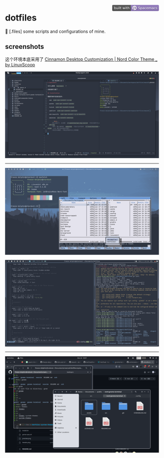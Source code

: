 <a href="https://develop.spacemacs.org"><img src="https://raw.githubusercontent.com/syl20bnr/spacemacs/develop/assets/spacemacs-badge.svg" align="right" alt="Made with Spacemacs" height="20"></a>

# dotfiles

:wrench: [.files] some scripts and configurations of mine.

## screenshots

这个环境本底采用了 [Cinnamon Desktop Customization | Nord Color Theme _ by LinuxScoop](https://www.youtube.com/watch?v=h1yIY1BwetQ)

![emacs](screenshots/emacs.png "emacs")

---

![bspwm](screenshots/bspwm.png "bspwm")

![bspwm_2](screenshots/bspwm_2.png "bspwm 2")

---

![Graphite](screenshots/Graphite.png "Graphite")

